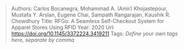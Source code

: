 > Authors: Carlos Bocanegra, Mohammad A. (Amir) Khojastepour, Mustafa Y. Arslan, Eugene Chai, Sampath Rangarajan, Kaushik R. Chowdhury
> Title: RFGo: A Seamless Self-Checkout System for Apparel Stores Using RFID
> Year: 2020
> Url: https://doi.org/10.1145/3372224.3419211
> Tags: *Define your own tags here, separate by comma*